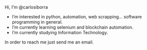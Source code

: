 Hi, I’m @carlosiborra
  - I’m interested in python, automation, web scrapping... software programming in general.
  - I’m currently learning selenium and blockchain automation.
  - I’m currently studying Information Technology.

In order to reach me just send me an email.

<!---
carlosiborra/carlosiborra is a ✨ special ✨ repository because its `README.md` (this file) appears on your GitHub profile.
You can click the Preview link to take a look at your changes.
--->
